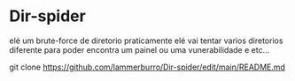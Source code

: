 # Dir-spider
elé um brute-force de diretorio praticamente elé vai tentar varios diretorios diferente para poder encontra um painel ou uma vunerabilidade e etc...

git clone https://github.com/lammerburro/Dir-spider/edit/main/README.md
